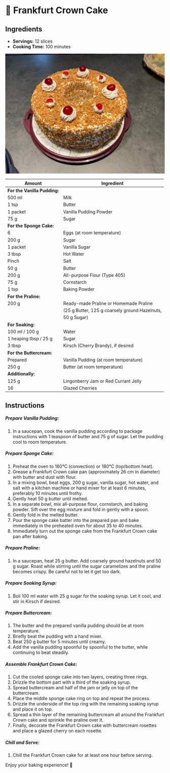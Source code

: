 # 🎂 Frankfurt Crown Cake

## Ingredients

- **Servings:** 12 slices
- **Cooking Time:** 100 minutes

![picture of a frankfurt corwn cake](../assets/frankfurter.jpg)

| Amount          | Ingredient                                          |
|-----------------|-----------------------------------------------------|
| **For the Vanilla Pudding:**                                   |
| 500 ml          | Milk                                                |
| 1 tsp           | Butter                                              |
| 1 packet        | Vanilla Pudding Powder                             |
| 75 g            | Sugar                                               |
| **For the Sponge Cake:**                                      |
| 6               | Eggs (at room temperature)                          |
| 200 g           | Sugar                                               |
| 1 packet        | Vanilla Sugar                                       |
| 3 tbsp          | Hot Water                                           |
| Pinch           | Salt                                                |
| 50 g            | Butter                                              |
| 200 g           | All-purpose Flour (Type 405)                        |
| 75 g            | Cornstarch                                          |
| 1 tsp           | Baking Powder                                       |
| **For the Praline:**                                          |
| 200 g           | Ready-made Praline or Homemade Praline              |
|                 | (25 g Butter, 125 g coarsely ground Hazelnuts,      |
|                 | 50 g Sugar)                                         |
| **For Soaking:**                                               |
| 100 ml / 100 g  | Water                                               |
| 1 heaping tbsp / 25 g | Sugar                                         |
| 3 tbsp          | Kirsch (Cherry Brandy), if desired                  |
| **For the Buttercream:**                                      |
| Prepared        | Vanilla Pudding (at room temperature)               |
| 250 g           | Butter (at room temperature)                        |
| **Additionally:**                                              |
| 125 g           | Lingonberry Jam or Red Currant Jelly                |
| 16              | Glazed Cherries                                     |

## Instructions

##### Prepare Vanilla Pudding:
1. In a saucepan, cook the vanilla pudding according to package instructions with 1 teaspoon of butter and 75 g of sugar. Let the pudding cool to room temperature.

##### Prepare Sponge Cake:
1. Preheat the oven to 160°C (convection) or 180°C (top/bottom heat).
2. Grease a Frankfurt Crown cake pan (approximately 26 cm in diameter) with butter and dust with flour.
3. In a mixing bowl, beat eggs, 200 g sugar, vanilla sugar, hot water, and salt with a kitchen machine or hand mixer for at least 6 minutes, preferably 10 minutes until frothy.
4. Gently heat 50 g butter until melted.
5. In a separate bowl, mix all-purpose flour, cornstarch, and baking powder. Sift over the egg mixture and fold in gently with a spoon.
6. Gently fold in the melted butter.
7. Pour the sponge cake batter into the prepared pan and bake immediately in the preheated oven for about 35 to 40 minutes.
8. Immediately turn out the sponge cake from the Frankfurt Crown cake pan after baking.

##### Prepare Praline:
1. In a saucepan, heat 25 g butter. Add coarsely ground hazelnuts and 50 g sugar. Roast while stirring until the sugar caramelizes and the praline becomes crispy. Be careful not to let it get too dark.

##### Prepare Soaking Syrup:
1. Boil 100 ml water with 25 g sugar for the soaking syrup. Let it cool, and stir in Kirsch if desired.

##### Prepare Buttercream:
1. The butter and the prepared vanilla pudding should be at room temperature.
2. Briefly beat the pudding with a hand mixer.
3. Beat 250 g butter for 5 minutes until creamy.
4. Add the vanilla pudding spoonful by spoonful to the butter, while continuing to beat steadily.

##### Assemble Frankfurt Crown Cake:
1. Cut the cooled sponge cake into two layers, creating three rings.
2. Drizzle the bottom part with a third of the soaking syrup.
3. Spread buttercream and half of the jam or jelly on top of the buttercream.
4. Place the middle sponge cake ring on top and repeat the process.
5. Drizzle the underside of the top ring with the remaining soaking syrup and place it on top.
6. Spread a thin layer of the remaining buttercream all around the Frankfurt Crown cake and sprinkle the praline over it.
7. Finally, decorate the Frankfurt Crown cake with buttercream rosettes and place a glazed cherry on each rosette.

##### Chill and Serve:
1. Chill the Frankfurt Crown cake for at least one hour before serving.

Enjoy your baking experience! 🍰
